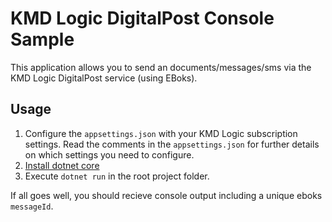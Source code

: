 ﻿# KMD Logic DigitalPost Console Sample

This application allows you to send an documents/messages/sms via the KMD Logic DigitalPost service (using EBoks).

## Usage

1. Configure the `appsettings.json` with your KMD Logic subscription settings. Read the comments in the `appsettings.json` for further details on which settings you need to configure.
2. [Install dotnet core](https://dotnet.microsoft.com/download)
3. Execute `dotnet run` in the root project folder.

If all goes well, you should recieve console output including a unique eboks `messageId`.
